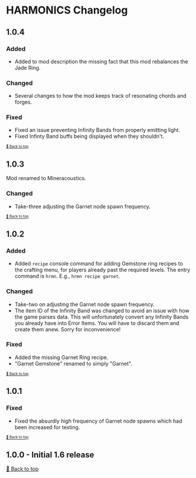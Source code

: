 ﻿# HARMONICS Changelog

## 1.0.4

### Added

* Added to mod description the missing fact that this mod rebalances the Jade Ring.

### Changed

* Several changes to how the mod keeps track of resonating chords and forges.

### Fixed

* Fixed an issue preventing Infinity Bands from properly emitting light.
* Fixed Infinty Band buffs being displayed when they shouldn't.

<sup><sup>[🔼 Back to top](#harmonics-changelog)</sup></sup>

## 1.0.3

Mod renamed to Mineracoustics.

### Changed

* Take-three adjusting the Garnet node spawn frequency.

<sup><sup>[🔼 Back to top](#harmonics-changelog)</sup></sup>

## 1.0.2

### Added

* Added `recipe` console command for adding Gemstone ring recipes to the crafting menu, for players already past the required levels. The entry command is `hrmn`. E.g., `hrmn recipe garnet`.

### Changed

* Take-two on adjusting the Garnet node spawn frequency.
* The item ID of the Infinity Band was changed to avoid an issue with how the game parses data. This will unfortunately convert any Infinity Bands you already have into Error Items. You will have to discard them and create them anew. Sorry for inconvenience!

### Fixed

* Added the missing Garnet Ring recipe.
* "Garnet Gemstone" renamed to simply "Garnet".

<sup><sup>[🔼 Back to top](#harmonics-changelog)</sup></sup>

## 1.0.1

### Fixed

* Fixed the absurdly high frequency of Garnet node spawns which had been increased for testing.

<sup><sup>[🔼 Back to top](#harmonics-changelog)</sup></sup>

## 1.0.0 - Initial 1.6 release

[🔼 Back to top](#harmonics-changelog)
